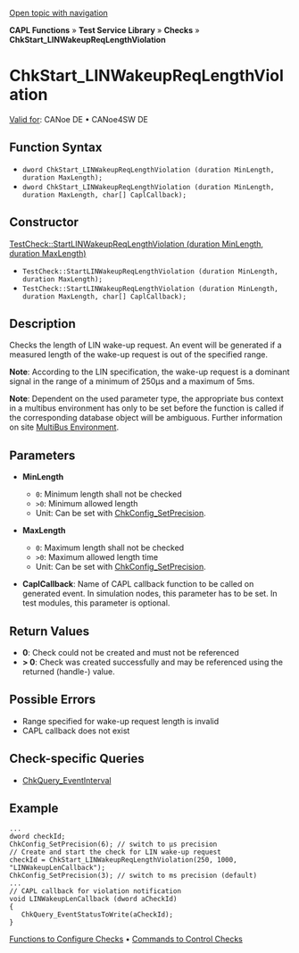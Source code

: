 [Open topic with navigation](../../../../../CANoeDEFamily.htm#Topics/CAPLFunctions/Test/Functions/CAPLfunctionChkStartLinWakeupReqLengthViolation.md)

**CAPL Functions** » **Test Service Library** » **Checks** » **ChkStart_LINWakeupReqLengthViolation**

# ChkStart_LINWakeupReqLengthViolation

[Valid for](../../../Shared/FeatureAvailability.md): CANoe DE • CANoe4SW DE

## Function Syntax

- `dword ChkStart_LINWakeupReqLengthViolation (duration MinLength, duration MaxLength);`
- `dword ChkStart_LINWakeupReqLengthViolation (duration MinLength, duration MaxLength, char[] CaplCallback);`

## Constructor

[TestCheck::StartLINWakeupReqLengthViolation (duration MinLength, duration MaxLength)](../../../Shared/CAPL/General/ClassesAndObjects.md)

- `TestCheck::StartLINWakeupReqLengthViolation (duration MinLength, duration MaxLength);`
- `TestCheck::StartLINWakeupReqLengthViolation (duration MinLength, duration MaxLength, char[] CaplCallback);`

## Description

Checks the length of LIN wake-up request. An event will be generated if a measured length of the wake-up request is out of the specified range.

**Note**: According to the LIN specification, the wake-up request is a dominant signal in the range of a minimum of 250µs and a maximum of 5ms.

**Note**: Dependent on the used parameter type, the appropriate bus context in a multibus environment has only to be set before the function is called if the corresponding database object will be ambiguous. Further information on site [MultiBus Environment](../../../Shared/CAPL/General/TestMultiBusEnvironment.md).

## Parameters

- **MinLength**
  - `0`: Minimum length shall not be checked
  - `>0`: Minimum allowed length
  - Unit: Can be set with [ChkConfig_SetPrecision](CAPLfunctionChkConfigSetPrecision.md).

- **MaxLength**
  - `0`: Maximum length shall not be checked
  - `>0`: Maximum allowed length time
  - Unit: Can be set with [ChkConfig_SetPrecision](CAPLfunctionChkConfigSetPrecision.md).

- **CaplCallback**: Name of CAPL callback function to be called on generated event. In simulation nodes, this parameter has to be set. In test modules, this parameter is optional.

## Return Values

- **0**: Check could not be created and must not be referenced
- **> 0**: Check was created successfully and may be referenced using the returned (handle-) value.

## Possible Errors

- Range specified for wake-up request length is invalid
- CAPL callback does not exist

## Check-specific Queries

- [ChkQuery_EventInterval](CAPLfunctionChkQueryEventInterval.md)

## Example

```plaintext
...
dword checkId;
ChkConfig_SetPrecision(6); // switch to µs precision
// Create and start the check for LIN wake-up request
checkId = ChkStart_LINWakeupReqLengthViolation(250, 1000, "LINWakeupLenCallback");
ChkConfig_SetPrecision(3); // switch to ms precision (default)
...
// CAPL callback for violation notification
void LINWakeupLenCallback (dword aCheckId)
{
   ChkQuery_EventStatusToWrite(aCheckId);
}
```

[Functions to Configure Checks](../CAPLfunctionsTSLConfigurationFunctions.md) • [Commands to Control Checks](../CAPLfunctionsTSLCheckControlCommands.md)
